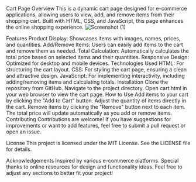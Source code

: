 Cart Page
Overview
This is a dynamic cart page designed for e-commerce applications, allowing users to view, add, and remove items from their shopping cart. Built with HTML, CSS, and JavaScript, this page enhances the online shopping experience.
![Screenshot (1)](https://github.com/user-attachments/assets/25812c3c-cf38-4806-b369-94460237672c)

Features
Product Display: Showcases items with images, names, prices, and quantities.
Add/Remove Items: Users can easily add items to the cart and remove them as needed.
Total Calculation: Automatically calculates the total price based on selected items and their quantities.
Responsive Design: Optimized for desktop and mobile devices.
Technologies Used
HTML: For structuring the cart layout.
CSS: For styling the cart page, ensuring a clean and attractive design.
JavaScript: For implementing interactivity, including adding/removing items and calculating totals.
Installation
Clone the repository from GitHub.
Navigate to the project directory.
Open cart.html in your web browser to view the cart page.
How to Use
Add items to your cart by clicking the "Add to Cart" button.
Adjust the quantity of items directly in the cart.
Remove items by clicking the "Remove" button next to each item.
The total price will update automatically as you add or remove items.
Contributing
Contributions are welcome! If you have suggestions for improvements or want to add features, feel free to submit a pull request or open an issue.

License
This project is licensed under the MIT License. See the LICENSE file for details.

Acknowledgements
Inspired by various e-commerce platforms.
Special thanks to online resources for design and functionality ideas.
Feel free to adjust any sections to better fit your project!
